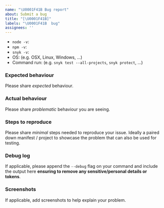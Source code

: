 ```yaml
---
name: "\U0001F41B Bug report"
about: Submit a bug
title: "[\U0001F41B]"
labels: "\U0001F41B  bug"
assignees: ''
---
```


- `node -v`:
- `npm -v`:
- `snyk -v`:
- OS: (e.g. OSX, Linux, Windows, ...)
- Command run: (e.g. `snyk test --all-projects`, `snyk protect`, ...)

### Expected behaviour
Please share _expected_ behaviour.

### Actual behaviour
Please share _problematic_ behaviour you are seeing.

### Steps to reproduce
Please share _minimal_ steps needed to reproduce your issue. Ideally
a paired down manifest / project to showcase the problem that can also
be used for testing.


### Debug log
If applicable, please append the `--debug` flag on your command and include the output here **ensuring to remove any sensitive/personal details or tokens**.


### Screenshots
If applicable, add screenshots to help explain your problem.

